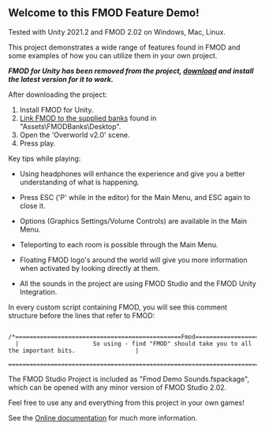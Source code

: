 Welcome to this FMOD Feature Demo!
----------------------------------

Tested with Unity 2021.2 and FMOD 2.02 on Windows, Mac, Linux.

This project demonstrates a wide range of features found in FMOD and some examples of how you can utilize them in your own project.

***FMOD for Unity has been removed from the project, [download](https://fmod.com/download) and install the latest version for it to work.***

After downloading the project:

1. Install FMOD for Unity.
2. [Link FMOD to the supplied banks](https://fmod.com/resources/documentation-unity?version=2.01&page=user-guide.html#using-a-single-platform-build) found in "Assets\FMODBanks\Desktop".
3. Open the 'Overworld v2.0' scene.
4. Press play.

Key tips while playing:

- Using headphones will enhance the experience and give you a better understanding of what is happening.

- Press ESC ('P' while in the editor) for the Main Menu, and ESC again to close it.

- Options (Graphics Settings/Volume Controls) are available in the Main Menu.

- Teleporting to each room is possible through the Main Menu.

- Floating FMOD logo's around the world will give you more information when activated by looking directly at them.

- All the sounds in the project are using FMOD Studio and the FMOD Unity Integration.

In every custom script containing FMOD, you will see this comment structure before the lines that refer to FMOD:

```
  /*===============================================Fmod====================================================
  |                     So using - find "FMOD" should take you to all the important bits.                 |
  =======================================================================================================*/
```

The FMOD Studio Project is included as "Fmod Demo Sounds.fspackage", which can be opened with any minor version of FMOD Studio 2.02.

Feel free to use any and everything from this project in your own games!

See the [Online documentation](https://fmod.com/resources/documentation-unity?version=2.02&page=welcome.html) for much more information.